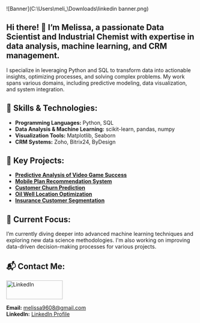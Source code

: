 ![Banner](C:\Users\meli_\Downloads\linkedin banner.png)

## Hi there! 👋 I’m Melissa, a passionate Data Scientist and Industrial Chemist with expertise in data analysis, machine learning, and CRM management.

I specialize in leveraging Python and SQL to transform data into actionable insights, optimizing processes, and solving complex problems. My work spans various domains, including predictive modeling, data visualization, and system integration.

## 🔧 Skills & Technologies:
- **Programming Languages:** Python, SQL
- **Data Analysis & Machine Learning:** scikit-learn, pandas, numpy
- **Visualization Tools:** Matplotlib, Seaborn
- **CRM Systems:** Zoho, Bitrix24, ByDesign

## 🌟 Key Projects:
- **[Predictive Analysis of Video Game Success](https://github.com/melissa9608/analisis_predictivo)**
- **[Mobile Plan Recommendation System](https://github.com/melissa9608/machine_learning)**
- **[Customer Churn Prediction](https://github.com/melissa9608/Aprendizaje_supervisado)**
- **[Oil Well Location Optimization](https://github.com/melissa9608/Aprendizaje_automatico_en_negocios)**
- **[Insurance Customer Segmentation](https://github.com/melissa9608/algebra_lineal)**

## 🚀 Current Focus:

I’m currently diving deeper into advanced machine learning techniques and exploring new data science methodologies. I'm also working on improving data-driven decision-making processes for various projects.

## 📬 Contact Me:

<a href="https://www.linkedin.com/in/melissa-londono/" target="_blank">
  <img src="https://upload.wikimedia.org/wikipedia/commons/c/ca/LinkedIn_logo_initials.png" alt="LinkedIn" width="150" height="50"/>
</a>

**Email:** melissa9608@gmail.com  
**LinkedIn:** [LinkedIn Profile](https://www.linkedin.com/in/melissa-londono/)
